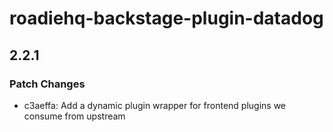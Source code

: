 # roadiehq-backstage-plugin-datadog

## 2.2.1

### Patch Changes

- c3aeffa: Add a dynamic plugin wrapper for frontend plugins we consume from upstream
